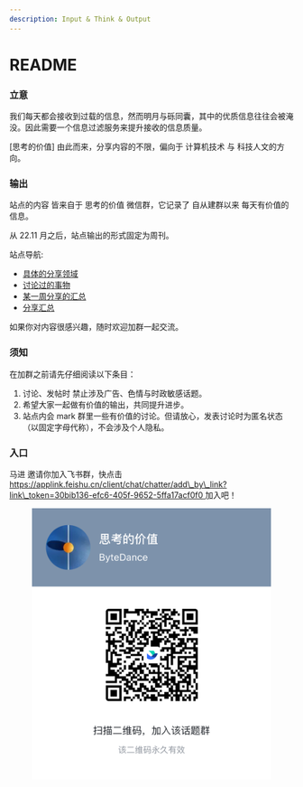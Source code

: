 ```yaml
---
description: Input & Think & Output
---
```


# README

### 立意

我们每天都会接收到过载的信息，然而明月与砾同囊，其中的优质信息往往会被淹没。因此需要一个信息过滤服务来提升接收的信息质量。

\[思考的价值] 由此而来，分享内容的不限，偏向于 计算机技术 与 科技人文的方向。

### 输出

站点的内容 皆来自于 思考的价值 微信群，它记录了 自从建群以来 每天有价值的信息。

从 22.11 月之后，站点输出的形式固定为周刊。

站点导航:

* [具体的分享领域](https://thinking.tomotoes.com/tags)
* [讨论过的事物](https://thinking.tomotoes.com/tags/talk)
* [某一周分享的汇总](https://thinking.tomotoes.com/archives/2020/12/25-31)
* [分享汇总](https://thinking.tomotoes.com/archives)

如果你对内容很感兴趣，随时欢迎加群一起交流。

### 须知

在加群之前请先仔细阅读以下条目：

1. 讨论、发帖时 禁止涉及广告、色情与时政敏感话题。
2. 希望大家一起做有价值的输出，共同提升进步。
3. 站点内会 mark 群里一些有价值的讨论。但请放心，发表讨论时为匿名状态（以固定字母代称），不会涉及个人隐私。

### 入口

马进 邀请你加入飞书群，快点击 [https://applink.feishu.cn/client/chat/chatter/add\_by\_link?link\_token=30bib136-efc6-405f-9652-5ffa17acf0f0 ](https://applink.feishu.cn/client/chat/chatter/add\_by\_link?link\_token=30bib136-efc6-405f-9652-5ffa17acf0f0)加入吧！

<figure><img src=".gitbook/assets/think.png" alt=""><figcaption></figcaption></figure>
